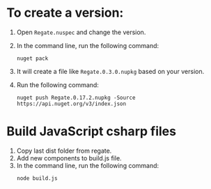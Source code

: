 # To create a version:

1. Open `Regate.nuspec` and change the version.
2. In the command line, run the following command:
   ```
   nuget pack
   ```

3. It will create a file like `Regate.0.3.0.nupkg` based on your version.
4. Run the following command:
   ```
   nuget push Regate.0.17.2.nupkg -Source https://api.nuget.org/v3/index.json
   ```


# Build JavaScript csharp files

1. Copy last dist folder from regate.
2. Add new components to build.js file.
3. In the command line, run the following command:
   ```
   node build.js
   ```